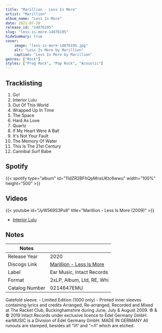 ```yaml
---
title: "Marillion - Less Is More"
artist: "Marillion"
album_name: "Less Is More"
date: 2021-07-20
release_id: "14876195"
slug: "less-is-more-14876195"
hideSummary: true
cover:
    image: "less-is-more-14876195.jpg"
    alt: "Less Is More by Marillion"
    caption: "Less Is More by Marillion"
genres: ["Rock"]
styles: ["Prog Rock", "Pop Rock", "Acoustic"]
---
```

## Tracklisting
1. Go!
2. Interior Lulu
3. Out Of This World
4. Wrapped Up In Time
5. The Space
6. Hard As Love
7. Quartz
8. If My Heart Were A Ball
9. It's Not Your Fault
10. The Memory Of Water
11. This Is The 21st Century
12. Cannibal Surf Babe
## Spotify
{{< spotify type="album" id="11dZR2BFhQpMnsUKtc6wwu" width="100%" height="500" >}}

## Videos
{{< youtube id="JyW569S3Ps8" title="Marillion - Less Is More (2009)" >}}
- [Interior Lulu](https://www.youtube.com/watch?v=nFuIVoX6kaA)

## Notes
| Notes          |             |
| ---------------| ----------- |
| Release Year   | 2020 |
| Discogs Link   | [Marillion - Less Is More](https://www.discogs.com/release/14876195-Marillion-Less-Is-More) |
| Label          | Ear Music, Intact Records |
| Format         | 2xLP, Album, Ltd, RE, Whi |
| Catalog Number | 0214647EMU |

Gatefold sleeve. - Limited Edition (1000 only) - Printed inner sleeves containing lyrics and credits  Arranged, Re-arranged, Recorded and Mixed at The Racket Club, Buckinghamshire during June, July & August 2009.  ℗ & © 2019 Intact Records under exclusive licence to Edel Germany GmbH. earMUSIC is a Division of Edel Germany GmbH. MADE IN GERMANY  All runouts are stamped, besides all “IΛ“ and  “=Λ“ which are etched. 
